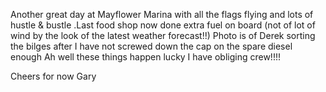 Another great day at Mayflower Marina with all the flags flying and lots of hustle & bustle .Last food shop now done extra fuel on board (not of lot of wind by the look of the latest weather forecast!!)
Photo is of Derek sorting the bilges after I have not screwed down the cap on the spare diesel enough  Ah well these things happen lucky I have obliging crew!!!! 

Cheers for now Gary
